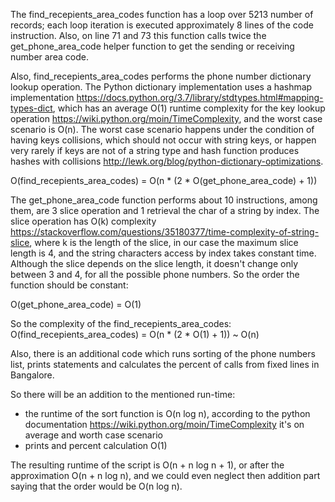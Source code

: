 The find_recepients_area_codes function has a loop over 5213 number of records; each loop iteration is executed approximately 8 lines of the code instruction. Also, on line 71 and 73 this function calls twice the get_phone_area_code helper function to get the sending or receiving number area code.

Also, find_recepients_area_codes performs the phone number dictionary lookup operation. The Python dictionary implementation uses a hashmap implementation https://docs.python.org/3.7/library/stdtypes.html#mapping-types-dict, which has an average O(1) runtime complexity for the key lookup operation https://wiki.python.org/moin/TimeComplexity, and the worst case scenario is O(n). The worst case scenario happens under the condition of having keys collisions, which should not occur with string keys, or happen very rarely if keys are not of a string type and hash function produces hashes with collisions http://lewk.org/blog/python-dictionary-optimizations.

O(find_recepients_area_codes) = O(n * (2 * O(get_phone_area_code) + 1))

The get_phone_area_code function performs about 10 instructions, among them, are 3 slice operation and 1 retrieval the char of a string by index. The slice operation has O(k) complexity https://stackoverflow.com/questions/35180377/time-complexity-of-string-slice, where k is the length of the slice, in our case the maximum slice length is 4, and the string characters access by index takes constant time. Although the slice depends on the slice length, it doesn't change only between 3 and 4, for all the possible phone numbers.  So the order the function should be constant:

O(get_phone_area_code) = O(1)

So the complexity of the find_recepients_area_codes:
O(find_recepients_area_codes) = O(n * (2 * O(1) + 1)) ~ O(n)

Also, there is an additional code which runs sorting of the phone numbers list, prints statements and calculates the percent of calls from fixed lines in Bangalore.

So there will be an addition to the mentioned run-time:

- the runtime of the sort function is O(n log n), according to the python documentation https://wiki.python.org/moin/TimeComplexity it's on average and worth case scenario
- prints and percent calculation  O(1)

The resulting runtime of the script is O(n + n log n + 1), or after the approximation O(n + n log n), and we could even neglect then addition part saying that the order would be O(n log n).
